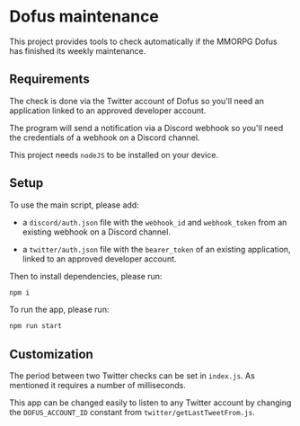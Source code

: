 # Dofus maintenance

This project provides tools to check automatically if the MMORPG Dofus has finished its weekly maintenance.

## Requirements

The check is done via the Twitter account of Dofus so you'll need an application linked to an approved developer account.

The program will send a notification via a Discord webhook so you'll need the credentials of a webhook on a Discord channel.

This project needs `nodeJS` to be installed on your device.

## Setup

To use the main script, please add:

- a `discord/auth.json` file with the `webhook_id` and `webhook_token` from an existing webhook on a Discord channel.

- a `twitter/auth.json` file with the `bearer_token` of an existing application, linked to an approved developer account.

Then to install dependencies, please run:

```sh
npm i
```

To run the app, please run:

```sh
npm run start
```

## Customization

The period between two Twitter checks can be set in `index.js`. As mentioned it requires a number of milliseconds.

This app can be changed easily to listen to any Twitter account by changing the `DOFUS_ACCOUNT_ID` constant from `twitter/getLastTweetFrom.js`.

